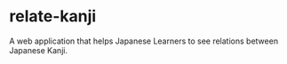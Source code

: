 # relate-kanji
A web application that helps Japanese Learners to see relations between Japanese Kanji.
